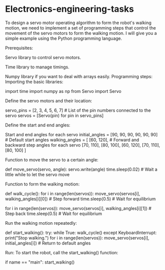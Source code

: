# Electronics-engineering-tasks


To design a servo motor operating algorithm to form the robot's walking motion, we need to implement a set of programming steps that control the movement of the servo motors to form the walking motion. I will give you a simple example using the Python programming language.

Prerequisites:

Servo library to control servo motors.

Time library to manage timings.

Numpy library if you want to deal with arrays easily.
Programming steps:
Importing the basic libraries:

import time
import numpy as np
from Servo import Servo

Define the servo motors and their location:

servo_pins = [2, 3, 4, 5, 6, 7] # List of the pin numbers connected to the servo
servos = [Servo(pin) for pin in servo_pins]

Define the start and end angles:

Start and end angles for each servo
initial_angles = [90, 90, 90, 90, 90, 90] # Default start angles
walking_angles = [
[60, 120], # Forward and backward step angles for each servo
[70, 110],
[80, 100],
[60, 120],
[70, 110],
[80, 100]
]

Function to move the servo to a certain angle:

def move_servo(servo, angle):
servo.write(angle)
time.sleep(0.02) # Wait a little while to let the servo move

Function to form the walking motion:

def walk_cycle():
for i in range(len(servos)):
move_servo(servos[i], walking_angles[i][0]) # Step forward
time.sleep(0.5) # Wait for equilibrium

for i in range(len(servos)):
move_servo(servos[i], walking_angles[i][1]) # Step back
time.sleep(0.5) # Wait for equilibrium

Run the walking motion repeatedly:

def start_walking():
try:
while True:
walk_cycle()
except KeyboardInterrupt:
print("Stop walking.")
for i in range(len(servos)):
move_servo(servos[i], initial_angles[i]) # Return to default angles

Run:
To start the robot, call the start_walking() function:

if name == "main":
start_walking()

